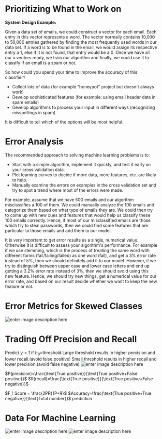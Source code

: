 # Prioritizing What to Work on
**System Design Example:**

Given a data set of emails, we could construct a vector for each email. Each entry in this vector represents a word. The vector normally contains 10,000 to 50,000 entries gathered by finding the most frequently used words in our data set. If a word is to be found in the email, we would assign its respective entry a 1, else if it is not found, that entry would be a 0. Once we have all our x vectors ready, we train our algorithm and finally, we could use it to classify if an email is a spam or not.

So how could you spend your time to improve the accuracy of this classifier?

-   Collect lots of data (for example "honeypot" project but doesn't always work)
-   Develop sophisticated features (for example: using email header data in spam emails)
-   Develop algorithms to process your input in different ways (recognizing misspellings in spam).

It is difficult to tell which of the options will be most helpful.
# Error Analysis
The recommended approach to solving machine learning problems is to:

-   Start with a simple algorithm, implement it quickly, and test it early on your cross validation data.
-   Plot learning curves to decide if more data, more features, etc. are likely to help.
-   Manually examine the errors on examples in the cross validation set and try to spot a trend where most of the errors were made.

For example, assume that we have 500 emails and our algorithm misclassifies a 100 of them. We could manually analyze the 100 emails and categorize them based on what type of emails they are. We could then try to come up with new cues and features that would help us classify these 100 emails correctly. Hence, if most of our misclassified emails are those which try to steal passwords, then we could find some features that are particular to those emails and add them to our model.

It is very important to get error results as a single, numerical value. Otherwise it is difficult to assess your algorithm's performance. For example if we use stemming, which is the process of treating the same word with different forms (fail/failing/failed) as one word (fail), and get a 3% error rate instead of 5%, then we should definitely add it to our model. However, if we try to distinguish between upper case and lower case letters and end up getting a 3.2% error rate instead of 3%, then we should avoid using this new feature. Hence, we should try new things, get a numerical value for our error rate, and based on our result decide whether we want to keep the new feature or not.

# Error Metrics for Skewed Classes
![enter image description here](https://lh3.googleusercontent.com/QbtUHIhRYwpOcDKlndW2Q_r35p1pno3SECvVPqOPVCBwQvtxESuTuVVVTyQf1l10-XrwiGJlLHQ)

# Trading Off Precision and Recall
Predict $y=1$ if $h_\theta>$threshold 
Large threshold results in higher precision and lower recall.(avoid false positive)
Small threshold results in higher recall and lower precision.(avoid false negative)
![enter image description here](https://lh3.googleusercontent.com/eAKxSQ5ZzzkFgs_yIIjOgd5h7ZyVCE0s_0-8WvnQVxogFuNhklI5jPlD6D5cOOXVJ9oa6PWZSQA)

$P(precision)=\frac{\text{True positive}}{\text{True positive+False positive}}$
$R(recall)=\frac{\text{True positive}}{\text{True positive+False negative}}$

$F_1 Score = \frac{2PR}{P+R}$
$Accuracy=\frac{\text{True positive+True negative}}{\text{Total number}}$
prediction
# Data For Machine Learning
![enter image description here](https://lh3.googleusercontent.com/81gHxZATB2QSnyg06OGa0_KzP578VArYgVPLMXYHeJhaGFxioIOVdQEm2c_bEfbggUXI3NC7XRI)
![enter image description here](https://lh3.googleusercontent.com/tXsCKrgJQobjPJzBl0wib9B5bQ1jbK2vO5bu3bTc0UDZyEBmlqspLA1xhnVzYkIGBHWmmoAwmD4)
<!--stackedit_data:
eyJoaXN0b3J5IjpbNzE0OTI2OTkyLDE0MDcyMDkyMjEsMTQ2MT
Y3OTAyMCwtMjY4NTk0MDUzLC0xMzU3NDUxNjcxLDI2MDE1ODIw
Myw0NjQ1NjQzOTcsLTE1Mjg3MzMzNzFdfQ==
-->